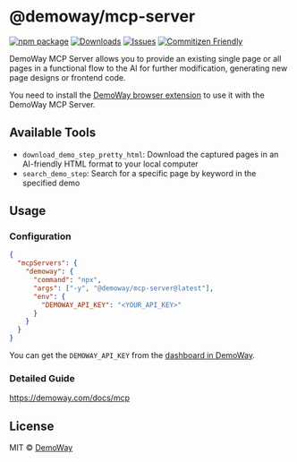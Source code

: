 # @demoway/mcp-server

[![npm package][npm-img]][npm-url] [![Downloads][downloads-img]][downloads-url] [![Issues][issues-img]][issues-url] [![Commitizen Friendly][commitizen-img]][commitizen-url]

DemoWay MCP Server allows you to provide an existing single page or all pages in a functional flow to the AI for further modification, generating new page designs or frontend code.

You need to install the [DemoWay browser extension](https://chromewebstore.google.com/detail/demoway/nagpcohhbjekmliolabhhnmgcjndbbdi) to use it with the DemoWay MCP Server.

## Available Tools

- `download_demo_step_pretty_html`: Download the captured pages in an AI-friendly HTML format to your local computer
- `search_demo_step`: Search for a specific page by keyword in the specified demo

## Usage

### Configuration

```json
{
  "mcpServers": {
    "demoway": {
      "command": "npx",
      "args": ["-y", "@demoway/mcp-server@latest"],
      "env": {
        "DEMOWAY_API_KEY": "<YOUR_API_KEY>"
      }
    }
  }
}
```

You can get the `DEMOWAY_API_KEY` from the [dashboard in DemoWay](https://app.demoway.com/dashboard/settings/feature).

### Detailed Guide

https://demoway.com/docs/mcp

## License

MIT © [DemoWay](https://demoway.com)

[downloads-img]: https://img.shields.io/npm/dt/@demoway/mcp-server
[downloads-url]: https://www.npmtrends.com/@demoway/mcp-server
[npm-img]: https://img.shields.io/npm/v/@demoway/mcp-server
[npm-url]: https://www.npmjs.com/package/@demoway/mcp-server
[issues-img]: https://img.shields.io/github/issues/DemoWayOfficial/mcp-server
[issues-url]: https://github.com/DemoWayOfficial/mcp-server/issues
[commitizen-img]: https://img.shields.io/badge/commitizen-friendly-brightgreen.svg
[commitizen-url]: http://commitizen.github.io/cz-cli/
